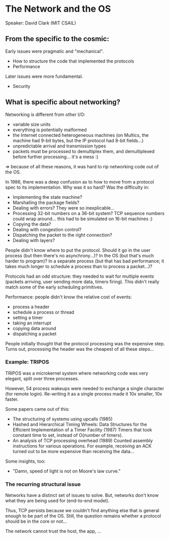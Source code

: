 The Network and the OS
======================

Speaker: David Clark (MIT CSAIL)

## From the specific to the cosmic:

Early issues were pragmatic and "mechanical".
- How to structure the code that implemented the protocols
- Performance

Later issues were more fundamental.
- Security


## What is specific about networking?

Networking is different from other I/O:

- variable size units
- everything is potentially malformed
- the Internet connected heterogeneous machines (on Multics, the machine had
  9-bit bytes, but the IP protocol had 8-bit fields...)
- unpredictable arrival and transmission types
- packets must be processed to demultiplex them, and demultiplexed before
  further processing... it's a mess :)

=> because of all these reasons, it was hard to rip networking code out of the
   OS.

In 1986, there was a deep confusion as to how to move from a protocol spec to
its implementation. Why was it so hard? Was the difficulty in:

- Implementing the state machine?
- Marshalling the package fields?
- Dealing with errors?
  They were so inexplicable...
- Processing 32-bit numbers on a 36-bit system?
  TCP sequence numbers could wrap around... this had to be simulated on 16-bit
  machines :)
- Copying the data?
- Dealing with congestion control?
- Dispatching the packet to the right connection?
- Dealing with layers?

People didn't know where to put the protocol. Should it go in the user process
(but then there's no asynchrony...)? In the OS (but that's much harder to
program)? In a separate process (but that has bad performance; it takes much
longer to schedule a process than to process a packet...)?

Protocols had an odd structure: they needed to wait for multiple events (packets
arriving, user sending more data, timers firing). This didn't really match some
of the early scheduling primitives.

Performance: people didn't know the relative cost of events:
- process a header
- schedule a process or thread
- setting a timer
- taking an interrupt
- copying data around
- dispatching a packet

People initially thought that the protocol processing was the expensive step.
Turns out, processing the header was the cheapest of all these steps...

### Example: TRIPOS

TRIPOS was a microkernel system where networking code was very elegant, split
over three processes.

However, 54 process wakeups were needed to exchange a single character (for
remote login). Re-writing it as a single process made it 10x smaller, 10x
faster.

Some papers came out of this:

- The structuring of systems using upcalls (1985)
- Hashed and Hierarchical Timing Wheels: Data Structures for the Efficient
  Implementation of a Timer Facility (1987)
  Timers that took constant time to set, instead of O(number of timers).
- An analysis of TCP processing overhead (1989)
  Counted assembly instructions for various operations. For example, receiving
  an ACK turned out to be more expensive than receiving the data...

Some insights, too:

- "Damn, speed of light is not on Moore's law curve."

### The recurring structural issue

Networks have a distinct set of issues to solve. But, networks don't know what
they are being used for (end-to-end model).

Thus, TCP persists because we couldn't find anything else that is general enough
to be part of the OS. Still, the question remains whether a protocol should be
in the core or not...

The network cannot trust the host, the app, ...
